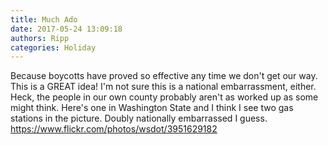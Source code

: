 ```yaml
---
title: Much Ado
date: 2017-05-24 13:09:18
authors: Ripp
categories: Holiday
---
```


 Because boycotts have proved so effective any time we don't get our way.  This is a GREAT idea!  I'm not sure this is a national embarrassment, either.  Heck, the people in our own county probably aren't as worked up as some might think. Here's one in Washington State and I think I see two gas stations in the picture.  Doubly nationally embarrassed I guess. 
 https://www.flickr.com/photos/wsdot/3951629182